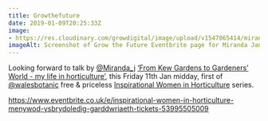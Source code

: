 ```yaml
---
title: Growthefuture
date: 2019-01-09T20:25:33Z
image: 
- https://res.cloudinary.com/growdigital/image/upload/v1547065414/mirandajanatka-190109.png
imageAlt: Screenshot of Grow the Future Eventbrite page for Miranda Janatka talk
---
```


Looking forward to talk by [@Miranda_j](https://twitter.com/@Miranda_j) [‘From Kew Gardens to Gardeners’ World - my life in horticulture’](https://www.eventbrite.co.uk/e/inspirational-women-in-horticulture-menywod-ysbrydoledig-garddwriaeth-tickets-53995505009), this Friday 11th Jan midday, first of [@walesbotanic](https://twitter.com/walesbotanic) free & priceless [Inspirational Women in Horticulture](https://www.eventbrite.co.uk/o/national-botanic-garden-of-wales-gardd-fotaneg-genedlaethol-cymru-14072919658) series.

<https://www.eventbrite.co.uk/e/inspirational-women-in-horticulture-menywod-ysbrydoledig-garddwriaeth-tickets-53995505009>
